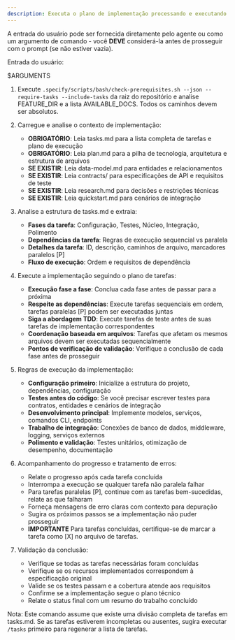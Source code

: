 ```yaml
---
description: Executa o plano de implementação processando e executando todas as tarefas definidas em tasks.md
---
```


A entrada do usuário pode ser fornecida diretamente pelo agente ou como um argumento de comando - você **DEVE** considerá-la antes de prosseguir com o prompt (se não estiver vazia).

Entrada do usuário:

$ARGUMENTS

1. Execute `.specify/scripts/bash/check-prerequisites.sh --json --require-tasks --include-tasks` da raiz do repositório e analise FEATURE_DIR e a lista AVAILABLE_DOCS. Todos os caminhos devem ser absolutos.

2. Carregue e analise o contexto de implementação:
    - **OBRIGATÓRIO**: Leia tasks.md para a lista completa de tarefas e plano de execução
    - **OBRIGATÓRIO**: Leia plan.md para a pilha de tecnologia, arquitetura e estrutura de arquivos
    - **SE EXISTIR**: Leia data-model.md para entidades e relacionamentos
    - **SE EXISTIR**: Leia contracts/ para especificações de API e requisitos de teste
    - **SE EXISTIR**: Leia research.md para decisões e restrições técnicas
    - **SE EXISTIR**: Leia quickstart.md para cenários de integração

3. Analise a estrutura de tasks.md e extraia:
    - **Fases da tarefa**: Configuração, Testes, Núcleo, Integração, Polimento
    - **Dependências da tarefa**: Regras de execução sequencial vs paralela
    - **Detalhes da tarefa**: ID, descrição, caminhos de arquivo, marcadores paralelos [P]
    - **Fluxo de execução**: Ordem e requisitos de dependência

4. Execute a implementação seguindo o plano de tarefas:
    - **Execução fase a fase**: Conclua cada fase antes de passar para a próxima
    - **Respeite as dependências**: Execute tarefas sequenciais em ordem, tarefas paralelas [P] podem ser executadas juntas
    - **Siga a abordagem TDD**: Execute tarefas de teste antes de suas tarefas de implementação correspondentes
    - **Coordenação baseada em arquivos**: Tarefas que afetam os mesmos arquivos devem ser executadas sequencialmente
    - **Pontos de verificação de validação**: Verifique a conclusão de cada fase antes de prosseguir

5. Regras de execução da implementação:
    - **Configuração primeiro**: Inicialize a estrutura do projeto, dependências, configuração
    - **Testes antes do código**: Se você precisar escrever testes para contratos, entidades e cenários de integração
    - **Desenvolvimento principal**: Implemente modelos, serviços, comandos CLI, endpoints
    - **Trabalho de integração**: Conexões de banco de dados, middleware, logging, serviços externos
    - **Polimento e validação**: Testes unitários, otimização de desempenho, documentação

6. Acompanhamento do progresso e tratamento de erros:
    - Relate o progresso após cada tarefa concluída
    - Interrompa a execução se qualquer tarefa não paralela falhar
    - Para tarefas paralelas [P], continue com as tarefas bem-sucedidas, relate as que falharam
    - Forneça mensagens de erro claras com contexto para depuração
    - Sugira os próximos passos se a implementação não puder prosseguir
    - **IMPORTANTE** Para tarefas concluídas, certifique-se de marcar a tarefa como [X] no arquivo de tarefas.

7. Validação da conclusão:
    - Verifique se todas as tarefas necessárias foram concluídas
    - Verifique se os recursos implementados correspondem à especificação original
    - Valide se os testes passam e a cobertura atende aos requisitos
    - Confirme se a implementação segue o plano técnico
    - Relate o status final com um resumo do trabalho concluído

Nota: Este comando assume que existe uma divisão completa de tarefas em tasks.md. Se as tarefas estiverem incompletas ou ausentes, sugira executar `/tasks` primeiro para regenerar a lista de tarefas.
